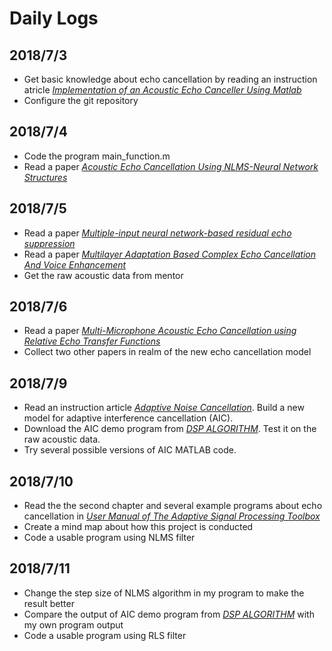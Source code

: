 # Daily Logs
## 2018/7/3
* Get basic knowledge about echo cancellation by reading an instruction atricle [*Implementation of an Acoustic Echo Canceller Using Matlab*](http://scholarcommons.usf.edu/cgi/viewcontent.cgi?article=2452&context=etd)
* Configure the git repository
## 2018/7/4
* Code the program main_function.m
* Read a paper [*Acoustic Echo Cancellation Using NLMS-Neural Network Structures*](https://pdfs.semanticscholar.org/de48/88dc9cca6eef62563940b931a66da43a22b2.pdf)
## 2018/7/5
* Read a paper [*Multiple-input neural network-based residual echo suppression*](https://hal.inria.fr/hal-01723630/file/CARBAJAL_ICASSP_2018.pdf)
* Read a paper [*Multilayer Adaptation Based Complex Echo Cancellation And Voice Enhancement*](https://m.media-amazon.com/images/G/01/amazon.jobs/JunYang_ICASSP2018._CB1520904270_.pdf)
* Get the raw acoustic data from mentor
## 2018/7/6
* Read a paper [*Multi-Microphone Acoustic Echo Cancellation using Relative Echo Transfer Functions*](https://www.researchgate.net/publication/321792298_Multi-Microphone_acoustic_echo_cancellation_using_relative_echo_transfer_functions)
* Collect two other papers in realm of the new echo cancellation model
## 2018/7/9
* Read an instruction article [*Adaptive Noise Cancellation*](http://www.cs.cmu.edu/~aarti/pubs/ANC.pdf). Build a new model for adaptive interference cancellation (AIC).
* Download the AIC demo program from [*DSP ALGORITHM*](https://www.dspalgorithms.com/www/aic/aic.php). Test it on the raw acoustic data.
* Try several possible versions of AIC MATLAB code.
## 2018/7/10
* Read the the second chapter and several example programs about echo cancellation in [*User Manual of The Adaptive Signal Processing Toolbox*](https://www.dspalgorithms.com/www/aspt/maspt/aspt.html)
* Create a mind map about how this project is conducted
* Code a usable program using NLMS filter
## 2018/7/11
* Change the step size of NLMS algorithm in my program to make the result better
* Compare the output of AIC demo program from [*DSP ALGORITHM*](https://www.dspalgorithms.com/www/aic/aic.php) with my own program output
* Code a usable program using RLS filter
